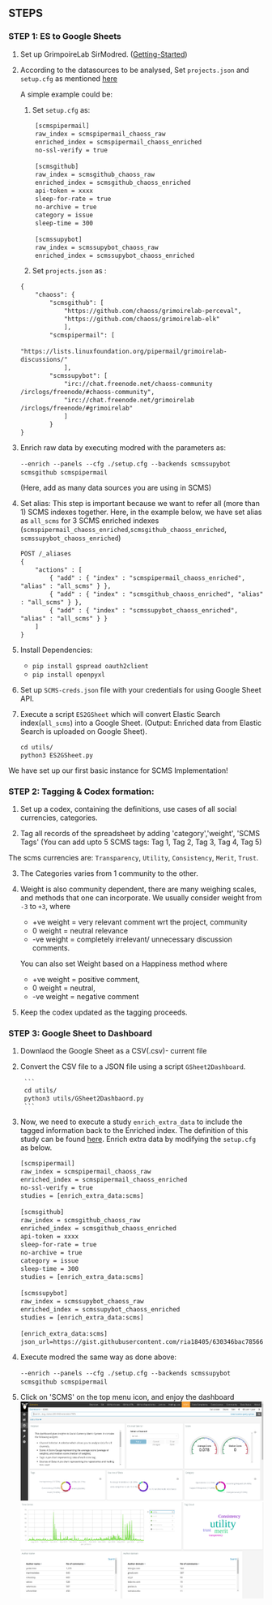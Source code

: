 ## STEPS

### STEP 1: ES to Google Sheets

1. Set up GrimpoireLab SirModred. ([Getting-Started](https://github.com/chaoss/grimoirelab-sirmordred/blob/master/Getting-Started.md#getting-started-)) 

2. According to the datasources to be analysed, Set `projects.json` and `setup.cfg` as mentioned [here](https://github.com/chaoss/grimoirelab-sirmordred#supported-data-sources-)

	A simple example could be: 
	1. Set `setup.cfg` as:
	
	```
		[scmspipermail]
		raw_index = scmspipermail_chaoss_raw
		enriched_index = scmspipermail_chaoss_enriched
		no-ssl-verify = true

		[scmsgithub]
		raw_index = scmsgithub_chaoss_raw
		enriched_index = scmsgithub_chaoss_enriched
		api-token = xxxx
		sleep-for-rate = true
		no-archive = true
		category = issue
		sleep-time = 300

		[scmssupybot]
		raw_index = scmssupybot_chaoss_raw
		enriched_index = scmssupybot_chaoss_enriched
	```

	

	2. Set `projects.json` as :

	```
	{
		"chaoss": {
			"scmsgithub": [
				"https://github.com/chaoss/grimoirelab-perceval",
				"https://github.com/chaoss/grimoirelab-elk"
				],
			"scmspipermail": [
				"https://lists.linuxfoundation.org/pipermail/grimoirelab-discussions/"
				],
			"scmssupybot": [
				"irc://chat.freenode.net/chaoss-community /irclogs/freenode/#chaoss-community",
				"irc://chat.freenode.net/grimoirelab /irclogs/freenode/#grimoirelab"
				]
			}
	}
	```

3. Enrich raw data by executing modred with the parameters as:

	`--enrich --panels --cfg ./setup.cfg --backends scmssupybot scmsgithub scmspipermail`

	(Here, add as many data sources you are using in SCMS)

4. Set alias:
	This step is important because we want to refer all (more than 1) SCMS indexes together. Here, in the example below, we have set alias as `all_scms` for 3 SCMS enriched indexes (`scmspipermail_chaoss_enriched`,`scmsgithub_chaoss_enriched`, `scmssupybot_chaoss_enriched`)

	```
	POST /_aliases
	{
	    "actions" : [
	        { "add" : { "index" : "scmspipermail_chaoss_enriched", "alias" : "all_scms" } },
	        { "add" : { "index" : "scmsgithub_chaoss_enriched", "alias" : "all_scms" } },
	        { "add" : { "index" : "scmssupybot_chaoss_enriched", "alias" : "all_scms" } }
	    ]
	}
	```

6. Install Dependencies:
	* `pip install gspread oauth2client`
	* `pip install openpyxl`

7. Set up `SCMS-creds.json` file with your credentials for using Google Sheet API. 

8. Execute a script `ES2GSheet` which will convert Elastic Search index(`all_scms`) into a Google Sheet.
(Output: Enriched data from Elastic Search is uploaded on Google Sheet).
	```
	cd utils/
	python3 ES2GSheet.py 
	```
We have set up our first basic instance for SCMS Implementation!

### STEP 2: Tagging & Codex formation:

1. Set up a codex, containing the definitions, use cases of all social currencies, categories.

2. Tag all records of the spreadsheet by adding 'category','weight', 'SCMS Tags' (You can add upto 5 SCMS tags: Tag 1, Tag 2, Tag 3, Tag 4, Tag 5)

The scms currencies are: `Transparency`, `Utility`, `Consistency`, `Merit`, `Trust`.

3. The Categories varies from 1 community to the other. 

4. Weight is also community dependent, there are many weighing scales, and methods that one can incorporate. We usually consider weight from `-3` to `+3`, where 

	- +ve weight = very relevant comment wrt the project, community
	- 0 weight = neutral relevance
	- -ve weight = completely irrelevant/ unnecessary discussion comments.

	You can also set Weight based on a Happiness method where
	- +ve weight = positive comment,
	- 0 weight = neutral, 
	- -ve weight = negative comment	

5. Keep the codex updated as the tagging proceeds.

### STEP 3: Google Sheet to Dashboard

1. Downlaod the Google Sheet as a CSV(.csv)- current file

2. Convert the CSV file to a JSON file using a script `GSheet2Dashboard`. 

		```
		cd utils/
		python3 utils/GSheet2Dashbaord.py
		```
		

3. Now, we need to execute a study `enrich_extra_data` to include the tagged information back to the Enriched index. The definition of this study can be found [here](https://github.com/chaoss/grimoirelab-elk/blob/master/grimoire_elk/enriched/enrich.py#L1066).
Enrich extra data by modifying the `setup.cfg` as below.

	```
	[scmspipermail]
	raw_index = scmspipermail_chaoss_raw
	enriched_index = scmspipermail_chaoss_enriched
	no-ssl-verify = true
	studies = [enrich_extra_data:scms]

	[scmsgithub]
	raw_index = scmsgithub_chaoss_raw
	enriched_index = scmsgithub_chaoss_enriched
	api-token = xxxx
	sleep-for-rate = true
	no-archive = true
	category = issue
	sleep-time = 300
	studies = [enrich_extra_data:scms]

	[scmssupybot]
	raw_index = scmssupybot_chaoss_raw
	enriched_index = scmssupybot_chaoss_enriched
	studies = [enrich_extra_data:scms]

	[enrich_extra_data:scms]
	json_url=https://gist.githubusercontent.com/ria18405/630346bac7856658fd19ed63bce4d9c0/raw/61d3afc8aab75219f8ab67218ec377a641cd664b/try.json
	```

4. Execute modred the same way as done above:
	
	`--enrich --panels --cfg ./setup.cfg --backends scmssupybot scmsgithub scmspipermail`

5. Click on 'SCMS' on the top menu icon, and enjoy the dashboard 
	![Image description](assets/dash1.png)
	![Image description](assets/dash2.png)

